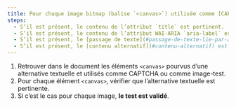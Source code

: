 ```yaml
---
title: Pour chaque image bitmap (balise `<canvas>`) utilisée comme [CAPTCHA](#captcha) ou comme [image-test](#image-test), ayant une [alternative textuelle](#alternative-textuelle-image) ou un [contenu alternatif](#contenu-alternatif), cette alternative est-elle pertinente ?
steps:
  - S’il est présent, le contenu de l’attribut `title` est pertinent.
  - S’il est présent, le contenu de l’attribut WAI-ARIA `aria-label` est pertinent.
  - S’il est présent, le [passage de texte](#passage-de-texte-lie-par-aria-labelledby-ou-aria-describedby) associé via l’attribut WAI-ARIA `aria-labelledby` est pertinent.
  - S’il est présent, le [contenu alternatif](#contenu-alternatif) est pertinent.
---
```


1. Retrouver dans le document les éléments `<canvas>` pourvus d’une alternative textuelle et utilisés comme CAPTCHA ou comme image-test.
2. Pour chaque élément `<canvas>`, vérifier que l’alternative textuelle est pertinente.
3. Si c’est le cas pour chaque image, **le test est validé**.
